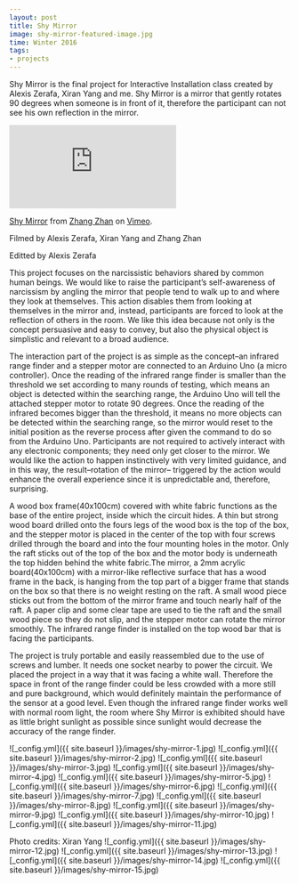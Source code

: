 ```yaml
---
layout: post
title: Shy Mirror
image: shy-mirror-featured-image.jpg
time: Winter 2016
tags:
- projects
---
```

Shy Mirror is the final project for Interactive Installation class created by Alexis Zerafa, Xiran Yang and me. Shy Mirror is a mirror that gently rotates 90 degrees when someone is in front of it, therefore the participant can not see his own reflection in the mirror.

<iframe src="https://player.vimeo.com/video/194319808" frameborder="0" webkitallowfullscreen mozallowfullscreen allowfullscreen></iframe>
<p><a href="https://vimeo.com/194319808">Shy Mirror</a> from <a href="https://vimeo.com/user36907083">Zhang Zhan</a> on <a href="https://vimeo.com">Vimeo</a>.</p>

Filmed by Alexis Zerafa, Xiran Yang and Zhang Zhan

Editted by Alexis Zerafa

This project focuses on the narcissistic behaviors shared by common human beings. We would like to raise the participant’s self-awareness of narcissism by angling the mirror that people tend to walk up to and where they look at themselves. This action disables them from looking at themselves in the mirror and, instead, participants are forced to look at the reflection of others in the room. We like this idea because not only is the concept persuasive and easy to convey, but also the physical object is simplistic and relevant to a broad audience.

The interaction part of the project is as simple as the concept–an infrared range finder and a stepper motor are connected to an Arduino Uno (a micro controller). Once the reading of the infrared range finder is smaller than the threshold we set according to many rounds of testing, which means an object is detected within the searching range, the Arduino Uno will tell the attached stepper motor to rotate 90 degrees. Once the reading of the infrared becomes bigger than the threshold, it means no more objects can be detected within the searching range, so the mirror would reset to the initial position as the reverse process after given the command to do so from the Arduino Uno. Participants are not required to actively interact with any electronic components; they need only get closer to the mirror. We would like the action to happen instinctively with very limited guidance, and in this way, the result–rotation of the mirror– triggered by the action would enhance the overall experience since it is unpredictable and, therefore, surprising.

A wood box frame(40x100cm) covered with white fabric functions as the base of the entire project, inside which the circuit hides. A thin but strong wood board drilled onto the fours legs of the wood box is the top of the box, and the stepper motor is placed in the center of the top with four screws drilled through the board and into the four mounting holes in the motor. Only the raft sticks out of the top of the box and the motor body is underneath the top hidden behind the white fabric.The mirror, a 2mm acrylic board(40x100cm) with a mirror-like reflective surface that has a wood frame in the back, is hanging from the top part of a bigger frame that stands on the box so that there is no weight resting on the raft. A small wood piece sticks out from the bottom of the mirror frame and touch nearly half of the raft. A paper clip and some clear tape are used to tie the raft and the small wood piece so they do not slip, and the stepper motor can rotate the mirror smoothly. The infrared range finder is installed on the top wood bar that is facing the participants.

The project is truly portable and easily reassembled due to the use of screws and lumber. It needs one socket nearby to power the circuit. We placed the project in a way that it was facing a white wall. Therefore the space in front of the range finder could be less crowded with a more still and pure background, which would definitely maintain the performance of the sensor at a good level. Even though the infrared range finder works well with normal room light, the room where Shy Mirror is exhibited should have as little bright sunlight as possible since sunlight would decrease the accuracy of the range finder.

![_config.yml]({{ site.baseurl }}/images/shy-mirror-1.jpg)
![_config.yml]({{ site.baseurl }}/images/shy-mirror-2.jpg)
![_config.yml]({{ site.baseurl }}/images/shy-mirror-3.jpg)
![_config.yml]({{ site.baseurl }}/images/shy-mirror-4.jpg)
![_config.yml]({{ site.baseurl }}/images/shy-mirror-5.jpg)
![_config.yml]({{ site.baseurl }}/images/shy-mirror-6.jpg)
![_config.yml]({{ site.baseurl }}/images/shy-mirror-7.jpg)
![_config.yml]({{ site.baseurl }}/images/shy-mirror-8.jpg)
![_config.yml]({{ site.baseurl }}/images/shy-mirror-9.jpg)
![_config.yml]({{ site.baseurl }}/images/shy-mirror-10.jpg)
![_config.yml]({{ site.baseurl }}/images/shy-mirror-11.jpg)

Photo credits: Xiran Yang
![_config.yml]({{ site.baseurl }}/images/shy-mirror-12.jpg)
![_config.yml]({{ site.baseurl }}/images/shy-mirror-13.jpg)
![_config.yml]({{ site.baseurl }}/images/shy-mirror-14.jpg)
![_config.yml]({{ site.baseurl }}/images/shy-mirror-15.jpg)

